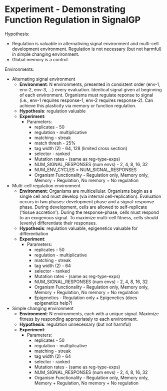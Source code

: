 # Experiment - Demonstrating Function Regulation in SignalGP

Hypothesis:

- Regulation is valuable in alternativing signal environment and multi-cell development environment. Regulation is not necessary (but not harmful) in simple changing environment.
- Global memory is a control.

Environments:

- Alternating signal environment
  - **Environment**: N environments, presented in consistent order (env-1, env-2, env-3, ...) every evaluation. Identical signal given at beginning of each environment. Organisms must regulate reponse to signal (i.e., env-1 requires response-1, env-2 requires response-2). Can achieve this plasticity via memory or function regulation.
  - **Hypothesis**: regulation valuable
  - **Experiment**:
    - Parameters:
      - replicates - 50
      - regulation - multiplicative
      - matching - streak
      - match thresh - 25%
      - tag width (2) - 64, 128 (limited cross section)
      - selector - ranked
      - Mutation rates - (same as reg-type-exps)
      - NUM_SIGNAL_RESPONSES (num envs) - 2, 4, 8, 16, 32
      - NUM_ENV_CYCLES = NUM_SIGNAL_RESPONSES
      - Organism Functionality - Regulation only, Memory only, Memory + Regulation, No memory + No regulation
- Multi-cell regulation environment
  - **Environment**: Organisms are multicellular. Organisms begin as a single cell and must develop (via internal cell-replication). Evaluation occurs in two phases: development phase and a signal-response phase. During development, cells are allowed to self-replicate ('tissue accretion'). During the response-phase, cells must respond to an exogenous signal. To maximize multi-cell fitness, cells should (evenly) differentiate their responses.
  - **Hypothesis**: regulation valuable, epigenetics valuable for differentiation
  - **Experiment**:
    - Parameters:
      - replicates - 50
      - regulation - multiplicative
      - matching - streak
      - tag width (2) - 64
      - selector - ranked
      - Mutation rates - (same as reg-type-exps)
      - NUM_SIGNAL_RESPONSES (num envs) - 2, 4, 8, 16, 32
      - Organism Functionality - Regulation only, Memory only, Memory + Regulation, No memory + No regulation
      - Epigenetics - Regulation only + Epigenetics (does epigenetics help?)
- Simple changing environment
  - **Environment**: N environments, each with a unique signal. Maximize fitness by responding appropriately to each environment.
  - **Hypothesis**: regulation unnecessary (but not harmful)
  - **Experiment**:
    - Parameters:
      - replicates - 50
      - regulation - multiplicative
      - matching - streak
      - tag width (2) - 64
      - selector - ranked
      - Mutation rates - (same as reg-type-exps)
      - NUM_SIGNAL_RESPONSES (num envs) - 2, 4, 8, 16, 32
      - Organism Functionality - Regulation only, Memory only, Memory + Regulation, No memory + No regulation
